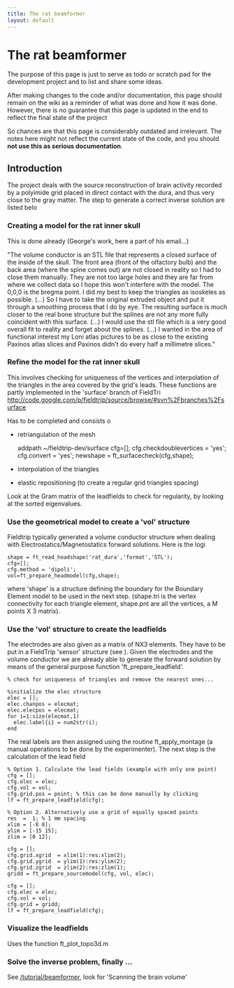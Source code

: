 ```yaml
---
title: The rat beamformer
layout: default
---
```


# The rat beamformer

<div class="warning">
The purpose of this page is just to serve as todo or scratch pad for the development project and to list and share some ideas. 

After making changes to the code and/or documentation, this page should remain on the wiki as a reminder of what was done and how it was done. However, there is no guarantee that this page is updated in the end to reflect the final state of the project

So chances are that this page is considerably outdated and irrelevant. The notes here might not reflect the current state of the code, and you should **not use this as serious documentation**.
</div>

## Introduction

The project deals with the source reconstruction of brain activity recorded by a polyimide grid placed in direct contact with the dura, and thus very close to the gray matter.
The step to generate a correct inverse solution are listed belo

### Creating a model for the rat inner skull

This is done already (George's work, here a part of his email...)

"The volume conductor is an STL file that represents a closed surface of
the inside of the skull. The front area (front of the olfactory bulb)
and the back area (where the spine comes out) are not closed in reality
so I had to close them manually. They are not too large holes and they
are far from where we collect data so I hope this won't interfere with
the model.
The 0,0,0 is the bregma point. I did my best to keep the triangles as isoskeles 
as possible.
(...) So I have to take the original extruded object and put it through a 
smoothing process that I do by eye. The resulting surface is much closer to 
the real bone structure but the splines are not any more fully coincident 
with this surface.
(...) I would use the stl file which is a very good overall fit to reality and
forget about the splines.
(...) I wanted in the area of functional interest my Loni atlas pictures to be
as close to the existing Paxinos atlas slices and Paxinos didn't do
every half a millimetre slices."

### Refine the model for the rat inner skull

This involves checking for uniqueness of the vertices and interpolation of the triangles in the area covered by the grid's leads. These functions are partly implemented in the 'surface' branch of FieldTri
http://code.google.com/p/fieldtrip/source/browse/#svn%2Fbranches%2Fsurface

Has to be completed and consists o

- retriangulation of the mesh

	addpath ~/fieldtrip-dev/surface
	cfg=[];
	cfg.checkdoublevertices = 'yes';
	cfg.convert = 'yes';
	newshape = ft_surfacecheck(cfg,shape);

- interpolation of the triangles

- elastic repositioning (to create a regular grid triangles spacing)

Look at the Gram matrix of the leadfields to check for regularity, by looking at the sorted eigenvalues.
### Use the geometrical model to create a 'vol' structure

Fieldtrip typically generated a volume conductor structure when dealing with Electrostatics/Magnetostatics forward solutions.
Here is the logi

	shape = ft_read_headshape('rat_dura','format','STL');
	cfg=[];
	cfg.method = 'dipoli';
	vol=ft_prepare_headmodel(cfg,shape);

where 'shape' is a structure defining the boundary for the Boundary Element model to be used in the next step. (shape.tri is the vertex connectivity for each triangle element, shape.pnt are all the vertices, a M points X 3 matrix).

### Use the 'vol' structure to create the leadfields

The electrodes are also given as a matrix of NX3 elements. They have to be put in a FieldTrip 'sensor' structure (see ). Given the electrodes and the volume conductor we are already able to generate the forward solution by means of the general purpose function 'ft_prepare_leadfield'.

	% check for uniqueness of triangles and remove the nearest ones...
	
	%initialize the elec structure
	elec = [];
	elec.chanpos = elecmat;
	elec.elecpos = elecmat;
	for i=1:size(elecmat,1)
	  elec.label{i} = num2str(i);
	end

The real labels are then assigned using the routine ft_apply_montage (a manual operations to be done by the experimenter).
The next step is the calculation of the lead field

	
	% Option 1. Calculate the lead fields (example with only one point)
	cfg = [];
	cfg.elec = elec;
	cfg.vol = vol;
	cfg.grid.pos = point; % this can be done manually by clicking
	lf = ft_prepare_leadfield(cfg);
	
	% Option 2. Alternatively use a grid of equally spaced points
	res  =  1; % 1 mm spacing
	xlim = [-8 8]; 
	ylim = [-15 15]; 
	zlim = [0 12]; 
	
	cfg = []; 
	cfg.grid.xgrid  = xlim(1):res:xlim(2);
	cfg.grid.ygrid  = ylim(1):res:ylim(2);
	cfg.grid.zgrid  = zlim(2):res:zlim(1);
	gridd = ft_prepare_sourcemodel(cfg, vol, elec);
	
	cfg = [];
	cfg.elec = elec;
	cfg.vol = vol;
	cfg.grid = gridd;
	lf = ft_prepare_leadfield(cfg);
	

### Visualize the leadfields

Uses the function ft_plot_topo3d.m

### Solve the inverse problem, finally ...

See [/tutorial/beamformer](/tutorial/beamformer), look for 'Scanning the brain volume'

